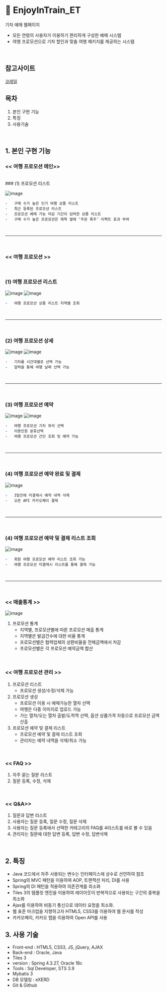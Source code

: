 # :train2: EnjoyInTrain_ET

기차 예매 웹페이지
- 모든 연령의 사용자가 이용하기 편리하게 구성한 예매 시스템
- 여행 프로모션으로 기차 할인과 맞춤 여행 패키지를 제공하는 시스템
<br/>


## 참고사이트
[코레일](http://www.letskorail.com/)
<br/>

## 목차
1. 본인 구현 기능
2. 특징
3. 사용기술
<br/>

## 1. 본인 구현 기능

### << 여행 프로모션 메인>>

<br>
### (1)	프로모션 리스트

![image](https://user-images.githubusercontent.com/58923654/91658024-dd16ae80-eb00-11ea-8863-c422de08c7c2.png)

    -	구매 수가 높은 인기 여행 상품 리스트
    -	최근 등록된 프로모션 리스트
    -	프로모션 예매 가능 마감 기간이 임박한 상품 리스트
    -	구매 수가 높은 프로모션은 제목 옆에 ‘주문 폭주’ 이펙트 효과 부여
<br/>

***

<br>


### << 여행 프로모션 >>
<br>

### (1)	여행 프로모션 리스트

![image](https://user-images.githubusercontent.com/58923654/91991611-11db6d80-ed6e-11ea-8bf6-d7bbf22d3a33.png)
![image](https://user-images.githubusercontent.com/58923654/91991614-13a53100-ed6e-11ea-9899-c7249f08fe45.png)

    - 	여행 프로모션 상품 리스트 지역별 조회 
    
<br/>

***

<br>   
    
### (2)	여행 프로모션 상세

![image](https://user-images.githubusercontent.com/58923654/91991669-23bd1080-ed6e-11ea-8336-1dba1722e932.png)
![image](https://user-images.githubusercontent.com/58923654/91991672-24ee3d80-ed6e-11ea-84a8-45e66a6dc851.png)

    -	기차를 시간대별로 선택 가능 
    -	달력을 통해 여행 날짜 선택 가능
    
<br/>

***

<br>  

### (3)	여행 프로모션 예약

![image](https://user-images.githubusercontent.com/58923654/91991679-27e92e00-ed6e-11ea-8c8e-aa3881ecb6c2.png)
![image](https://user-images.githubusercontent.com/58923654/91991684-29b2f180-ed6e-11ea-9ac3-77eeab0022a1.png)

    -	여행 프로모션 기차 좌석 선택
    -	이용인원 분류선택
    -	여행 프로모션 간단 조회 및 예약 가능
 
<br/>

***

<br>  

### (4)	여행 프로모션 예약 완료 및 결제
    
![image](https://user-images.githubusercontent.com/58923654/91991755-418a7580-ed6e-11ea-940a-db8768070215.png)

    -	3일안에 미결제시 예약 내역 삭제 
    -	오픈 API 카카오페이 결제
    
<br/>

***

<br>  

### (4)	여행 프로모션 예약 및 결제 리스트 조회 
    
![image](https://user-images.githubusercontent.com/58923654/91991781-4c450a80-ed6e-11ea-99f0-c877099af502.png) 

    -	회원 여행 프로모션 예약 리스트 조회 가능
    -	여행 프로모션 미결제시 리스트를 통해 결제 가능
    
<br/>

***

<br>  



### << 매출통계 >>

![image](https://user-images.githubusercontent.com/58923654/91992014-98904a80-ed6e-11ea-8609-d601fda8686f.png)


1.	프로모션 통계
    -	지역별, 프로모션별에 따른 프로모션 매출 통계
    -	지역별은 발급건수에 대한 비율 통계
    -	프로모션별은 협력업체의 상환비율을 전체금액에서 차감
    -	프로모션별은 각 프로모션 예약금액 합산 
<br/>


### << 여행 프로모션 관리 >>
1.	프로모션 리스트
    -	프로모션 생성/수정/삭제 가능
2.	프로모션 생성
    -	프로모션 이용 시 예매가능한 열차 선택
    -	여행은 다중 이미지로 업로드 가능
    -	가는 열차/오는 열차 출발/도착역 선택, 옵션 상품가격 자동으로 프로모션 금액 산출
3.	프로모션 예약 및 결제 리스트
    -	프로모션 예약 및 결제 리스트 조회
    -	관리자는 예약 내역을 삭제/취소 가능  
<br/>

### << FAQ >>
1.	자주 묻는 질문 리스트
2.	질문 등록, 수정, 삭제
<br/>

### << Q&A>>
1.	질문과 답변 리스트
2.	사용자는 질문 등록, 질문 수정, 질문 삭제
3.	사용자는 질문 등록에서 선택한 카테고리의 FAQ를 4리스트를 바로 볼 수 있음
4.	관리자는 질문에 대한 답변 등록, 답변 수정, 답변삭제
<br/>


## 2. 특징
- Java 코드에서 자주 사용되는 변수는 인터페이스에 상수로 선언하여 참조
- Spring의 MVC 패턴을 이용하여 AOP, 트랜잭션 처리, DI를 사용
- Spring의 DI 패턴을 적용하여 의존관계를 최소화
- Tiles 3의 템플릿 엔진을 이용하여 레이아웃이 반복적으로 사용되는 구간의 중복을 최소화
- Ajax를 이용하여 비동기 통신으로 데이터 요청을 최소화.
- 웹 표준 마크업을 지향하고자 HTML5, CSS3를 이용하여 웹 문서를 작성
- 카카오페이, 카카오 맵을 이용하여 Open API를 사용

## 3. 사용 기술

- Front-end : HTML5, CSS3, JS, jQuery, AJAX<br/>
- Back-end : Oracle, Java<br/>
- Tiles 3<br/>
- version : Spring 4.3.27, Oracle 18c
- Tools :  Sql Developer, STS 3.9<br/>
- Mybatis 3<br/>
- DB 모델링 : eXERD<br/>
- Git & Github<br/>


